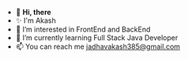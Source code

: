 - 👋 **Hi, there**
- ✨ I'm Akash
- 👀 I’m interested in FrontEnd and BackEnd
- 🌱 I’m currently learning Full Stack Java Developer 
- 📫 You can reach me jadhavakash385@gmail.com

<!---
akash7371/akash7371 is a ✨ special ✨ repository because its `README.md` (this file) appears on your GitHub profile.
You can click the Preview link to take a look at your changes.
--->
